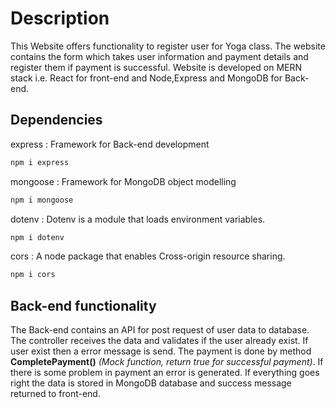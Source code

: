 # Description

This Website offers functionality to register user for Yoga class. The website contains the form which takes user information and payment details and register them if payment is successful.
Website is developed on MERN stack i.e. React for front-end and Node,Express and MongoDB for Back-end. 

## Dependencies

express : Framework for Back-end development 
```bash
npm i express
```
mongoose : Framework for MongoDB object modelling
```bash
npm i mongoose
```
dotenv : Dotenv is a module that loads environment variables.
```bash
npm i dotenv
```
cors : A node package that enables Cross-origin resource sharing.
```bash
npm i cors
```
## Back-end functionality

The Back-end contains an API for post request of user data to database. The controller receives the data and validates if the user already exist.
If user exist then a error message is send. The payment is done by method **CompletePayment()**
*(Mock function, return true for successful payment)*. If there is some problem in payment an error is generated. If everything goes right the data is stored in MongoDB database and success message returned to front-end.
